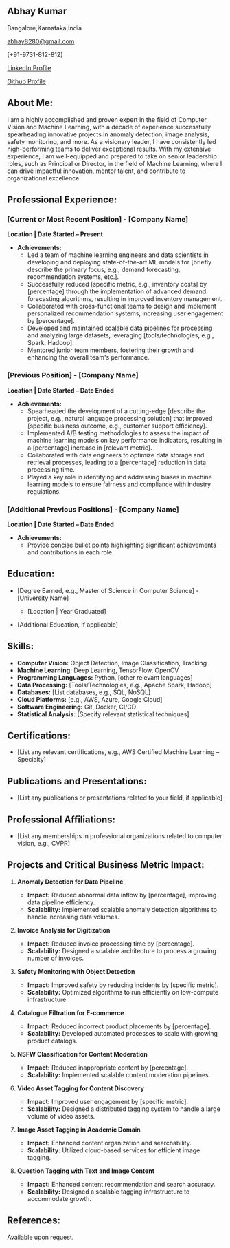 Abhay Kumar
----------
Bangalore,Karnataka,India

abhay8280@gmail.com

[+91-9731-812-812]

[LinkedIn Profile](https://in.linkedin.com/in/awesomeabhay)

[Github Profile](https://github.com/abhaymise/abhaymise.github.io)

## About Me:

I am a highly accomplished and proven expert in the field of Computer Vision and Machine Learning, with a decade of experience successfully spearheading innovative projects in anomaly detection, image analysis, safety monitoring, and more. As a visionary leader, I have consistently led high-performing teams to deliver exceptional results. With my extensive experience, I am well-equipped and prepared to take on senior leadership roles, such as Principal or Director, in the field of Machine Learning, where I can drive impactful innovation, mentor talent, and contribute to organizational excellence.

## Professional Experience:

### [Current or Most Recent Position] - [Company Name]

**Location | Date Started – Present**

- **Achievements:**
  - Led a team of machine learning engineers and data scientists in developing and deploying state-of-the-art ML models for [briefly describe the primary focus, e.g., demand forecasting, recommendation systems, etc.].
  - Successfully reduced [specific metric, e.g., inventory costs] by [percentage] through the implementation of advanced demand forecasting algorithms, resulting in improved inventory management.
  - Collaborated with cross-functional teams to design and implement personalized recommendation systems, increasing user engagement by [percentage].
  - Developed and maintained scalable data pipelines for processing and analyzing large datasets, leveraging [tools/technologies, e.g., Spark, Hadoop].
  - Mentored junior team members, fostering their growth and enhancing the overall team's performance.

### [Previous Position] - [Company Name]

**Location | Date Started – Date Ended**

- **Achievements:**
  - Spearheaded the development of a cutting-edge [describe the project, e.g., natural language processing solution] that improved [specific business outcome, e.g., customer support efficiency].
  - Implemented A/B testing methodologies to assess the impact of machine learning models on key performance indicators, resulting in a [percentage] increase in [relevant metric].
  - Collaborated with data engineers to optimize data storage and retrieval processes, leading to a [percentage] reduction in data processing time.
  - Played a key role in identifying and addressing biases in machine learning models to ensure fairness and compliance with industry regulations.

### [Additional Previous Positions] - [Company Name]

**Location | Date Started – Date Ended**

- **Achievements:**
  - Provide concise bullet points highlighting significant achievements and contributions in each role.

## Education:

- [Degree Earned, e.g., Master of Science in Computer Science] - [University Name]
  - [Location | Year Graduated]

- [Additional Education, if applicable]

## Skills:

- **Computer Vision:** Object Detection, Image Classification, Tracking
- **Machine Learning:** Deep Learning, TensorFlow, OpenCV
- **Programming Languages:** Python, [other relevant languages]
- **Data Processing:** [Tools/Technologies, e.g., Apache Spark, Hadoop]
- **Databases:** [List databases, e.g., SQL, NoSQL]
- **Cloud Platforms:** [e.g., AWS, Azure, Google Cloud]
- **Software Engineering:** Git, Docker, CI/CD
- **Statistical Analysis:** [Specify relevant statistical techniques]

## Certifications:

- [List any relevant certifications, e.g., AWS Certified Machine Learning – Specialty]

## Publications and Presentations:

- [List any publications or presentations related to your field, if applicable]

## Professional Affiliations:

- [List any memberships in professional organizations related to computer vision, e.g., CVPR]

## Projects and Critical Business Metric Impact:

1. **Anomaly Detection for Data Pipeline**
   - **Impact:** Reduced abnormal data inflow by [percentage], improving data pipeline efficiency.
   - **Scalability:** Implemented scalable anomaly detection algorithms to handle increasing data volumes.

2. **Invoice Analysis for Digitization**
   - **Impact:** Reduced invoice processing time by [percentage].
   - **Scalability:** Designed a scalable architecture to process a growing number of invoices.

3. **Safety Monitoring with Object Detection**
   - **Impact:** Improved safety by reducing incidents by [specific metric].
   - **Scalability:** Optimized algorithms to run efficiently on low-compute infrastructure.

4. **Catalogue Filtration for E-commerce**
   - **Impact:** Reduced incorrect product placements by [percentage].
   - **Scalability:** Developed automated processes to scale with growing product catalogs.

5. **NSFW Classification for Content Moderation**
   - **Impact:** Reduced inappropriate content by [percentage].
   - **Scalability:** Implemented scalable content moderation pipelines.

6. **Video Asset Tagging for Content Discovery**
   - **Impact:** Improved user engagement by [specific metric].
   - **Scalability:** Designed a distributed tagging system to handle a large volume of video assets.

7. **Image Asset Tagging in Academic Domain**
   - **Impact:** Enhanced content organization and searchability.
   - **Scalability:** Utilized cloud-based services for efficient image tagging.

8. **Question Tagging with Text and Image Content**
   - **Impact:** Enhanced content recommendation and search accuracy.
   - **Scalability:** Designed a scalable tagging infrastructure to accommodate growth.

## References:

Available upon request.

